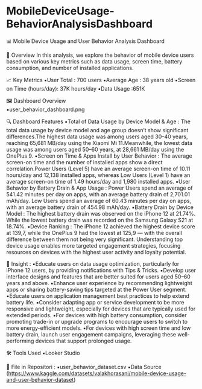 # MobileDeviceUsage-BehaviorAnalysisDashboard

📊 Mobile Device Usage and User Behavior Analysis Dashboard

📌 Overview
In this analysis, we explore the behavior of mobile device users based on various key metrics such as data usage, screen time, battery consumption, and number of installed applications.

📈 Key Metrics 
▪️User Total : 700 users
▪️Average Age : 38 years old
▪️Screen on Time (hours/day): 37K hours/day
▪️Data Usage :651K

🖼️ Dashboard Overview  
▪️user_behavior_dashboard.png

🔍 Dashboard Features
▪️Total of Data Usage by Device Model & Age : The total data usage by device model and age group doesn’t show significant differences.The highest data usage was among users aged 30–40 years, reaching 65,681 MB/day using the Xiaomi Mi 11.Meanwhile, the lowest data usage was among users aged 50–60 years, at 28,661 MB/day using the OnePlus 9.
▪️Screen on Time & Apps Install by User Behavior : The average screen-on time and the number of installed apps show a direct correlation.Power Users (Level 5) have an average screen-on time of 10.11 hours/day and 12,138 installed apps, whereas Low Users (Level 1) have an average screen-on time of 1.49 hours/day and 1,980 installed apps.
▪️User Behavior by Battery Drain & App Usage : Power Users spend an average of 541.42 minutes per day on apps, with an average battery drain of 2,701.01 mAh/day. Low Users spend an average of 60.43 minutes per day on apps, with an average battery drain of 454.98 mAh/day.
▪️Battery Drain by Device Model : The highest battery drain was observed on the iPhone 12 at 21.74%. While the lowest battery drain was recorded on the Samsung Galaxy S21 at 18.74%.
▪️Device Ranking : The iPhone 12 achieved the highest device score at 139,7, while the OnePlus 9 had the lowest at 125,9 — with the overall difference between them not being very significant. Understanding top device usage enables more targeted engagement strategies, focusing resources on devices with the highest user activity and loyalty potential.

📌 Insight :
▪️Educate users on data usage optimization, particularly for iPhone 12 users, by providing notifications with Tips & Tricks.
▪️Develop user interface designs and features that are better suited for users aged 50–60 years and above.
▪️Enhance user experience by recommending lightweight apps or sharing battery-saving tips targeted at the Power User segment.
▪️Educate users on application management best practices to help extend battery life.
▪️Consider adapting app or service development to be more responsive and lightweight, especially for devices that are typically used for extended periods.
▪️For devices with high battery consumption, consider promoting trade-in or upgrade programs to encourage users to switch to more energy-efficient models.
▪️For devices with high screen time and low battery drain, launch user engagement campaigns, leveraging these well-performing devices that support prolonged usage.

🛠 Tools Used 
▪️Looker Studio

📂 File in Repositori :
▪️user_behavior_dataset.csv 
▪️Data Source (https://www.kaggle.com/datasets/valakhorasani/mobile-device-usage-and-user-behavior-dataset)
